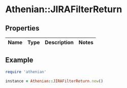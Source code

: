 # Athenian::JIRAFilterReturn

## Properties

| Name | Type | Description | Notes |
| ---- | ---- | ----------- | ----- |

## Example

```ruby
require 'athenian'

instance = Athenian::JIRAFilterReturn.new()
```

